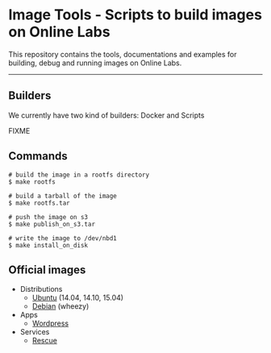 Image Tools - Scripts to build images on Online Labs
====================================================

This repository contains the tools, documentations and examples for building, debug and running images on Online Labs.

---

Builders
--------

We currently have two kind of builders: Docker and Scripts

FIXME

Commands
--------

    # build the image in a rootfs directory
    $ make rootfs
    
    # build a tarball of the image
    $ make rootfs.tar
    
    # push the image on s3
    $ make publish_on_s3.tar
    
    # write the image to /dev/nbd1
    $ make install_on_disk


Official images
---------------

- Distributions
  - [Ubuntu](https://github.com/online-labs/image-ubuntu) (14.04, 14.10, 15.04)
  - [Debian](https://github.com/online-labs/image-debian) (wheezy)
- Apps
  - [Wordpress](https://github.com/online-labs/image-app-wordpress)
- Services
  - [Rescue](https://github.com/online-labs/image-service-rescue)
